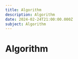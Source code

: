 ```yaml
---
title: Algorithm
description: Algorithm
date: 2024-02-24T21:00:00.000Z
subject: Algorithm
---
```


# Algorithm
